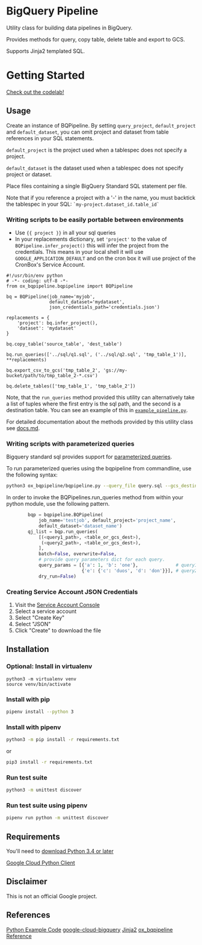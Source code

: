 # BigQuery Pipeline

Utility class for building data pipelines in BigQuery.

Provides methods for query, copy table, delete table and export to GCS.

Supports Jinja2 templated SQL.

# Getting Started
[Check out the codelab!](https://codinginadtech.com/ox-bqpipeline/codelab/index.html#0)

## Usage

Create an instance of BQPipeline. By setting `query_project`, `default_project` and `default_dataset`, you can omit project and dataset from table references in your SQL statements.

`default_project` is the project used when a tablespec does not specify a project.

`default_dataset` is the dataset used when a tablespec does not specify project or dataset.

Place files containing a single BigQuery Standard SQL statement per file.

Note that if you reference a project with a '-' in the name, you must backtick the tablespec in your SQL: `` `my-project.dataset_id.table_id` ``

### Writing scripts to be easily portable between environments
- Use `{{ project }}` in all your sql queries
- In your replacements dictionary, set `'project'` to the value of `BQPipeline.infer_project()`
this will infer the project from the credentials. This means in your local shell it will use
`GOOGLE_APPLICATION_DEFAULT` and on the cron box it will use project of the CronBox's Service Account.

```
#!/usr/bin/env python
# -*- coding: utf-8 -*-
from ox_bqpipeline.bqpipeline import BQPipeline

bq = BQPipeline(job_name='myjob',
                default_dataset='mydataset',
                json_credentials_path='credentials.json')

replacements = {
    'project': bq.infer_project(),
    'dataset': 'mydataset'
}

bq.copy_table('source_table', 'dest_table')

bq.run_queries(['../sql/q1.sql', ('../sql/q2.sql', 'tmp_table_1')], **replacements)

bq.export_csv_to_gcs('tmp_table_2', 'gs://my-bucket/path/to/tmp_table_2-*.csv')

bq.delete_tables(['tmp_table_1', 'tmp_table_2'])
```

Note, that the `run_queries` method provided this utility can alternatively take a list of tuples where the first entry is the sql path, and the second is a destination table. You can see an example of this in [`example_pipeline.py`](/example_pipeline.py).

For detailed documentation about the methods provided by this utility class see [docs.md](docs.md).

### Writing scripts with parameterized queries

Bigquery standard sql provides support for [parameterized queries](https://cloud.google.com/bigquery/docs/parameterized-queries#top_of_page).

To run parameterized queries using the bqpipeline from commandline, use the following syntax:

```bash
python3 ox_bqpipeline/bqpipeline.py --query_file query.sql --gcs_destination gs://bucket_path --query_params '{"int_param": 1, "str_param": "one"}'
```

In order to invoke the BQPipelines.run_queries method from within your python
module, use the following pattern.

```python
        bqp = bqpipeline.BQPipeline(
            job_name='testjob', default_project='project_name',
            default_dataset='dataset_name')
        qj_list = bqp.run_queries(
            [(<query1_path>, <table_or_gcs_dest>),
             (<query2_path>, <table_or_gcs_dest>),
            ],
            batch=False, overwrite=False,
            # provide query parameters dict for each query.
            query_params = [{'a': 1, 'b': 'one'},              # query1 params
                            {'e': {'c': 'duos', 'd': 'don'}}], # query2 params
            dry_run=False)
```

### Creating Service Account JSON Credentials

1. Visit the [Service Account Console](https://console.cloud.google.com/iam-admin/serviceaccounts)
2. Select a service account
3. Select "Create Key"
4. Select "JSON"
5. Click "Create" to download the file


## Installation

### Optional: Install in virtualenv

```
python3 -m virtualenv venv
source venv/bin/activate
```

### Install with pip

```bash
pipenv install --python 3
```

### Install with pipenv

```bash
python3 -m pip install -r requirements.txt
```

or

```bash
pip3 install -r requirements.txt
```

### Run test suite

```bash
python3 -m unittest discover
```

### Run test suite using pipenv

```bash
pipenv run python -m unittest discover
```


## Requirements

You'll need to [download Python 3.4 or later](https://www.python.org/downloads/)

[Google Cloud Python Client](https://github.com/googleapis/google-cloud-python)


## Disclaimer

This is not an official Google project.


## References

[Python Example Code](https://github.com/GoogleCloudPlatform/python-docs-samples)
[google-cloud-bigquery](https://pypi.org/project/google-cloud-bigquery/)
[Jinja2](http://jinja.pocoo.org/docs/2.10/)
[ox_bqpipeline Reference](docs.md)
